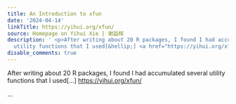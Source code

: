 ```yaml
---
title: An Introduction to xfun
date: '2024-04-14'
linkTitle: https://yihui.org/xfun/
source: Homepage on Yihui Xie | 谢益辉
description: ' <p>After writing about 20 R packages, I found I had accumulated several
  utility functions that I used[&hellip;] <a href="https://yihui.org/xfun/">https://yihui.org/xfun/</a></p>  ...'
disable_comments: true
---
```

 <p>After writing about 20 R packages, I found I had accumulated several utility functions that I used[&hellip;] <a href="https://yihui.org/xfun/">https://yihui.org/xfun/</a></p>  ...